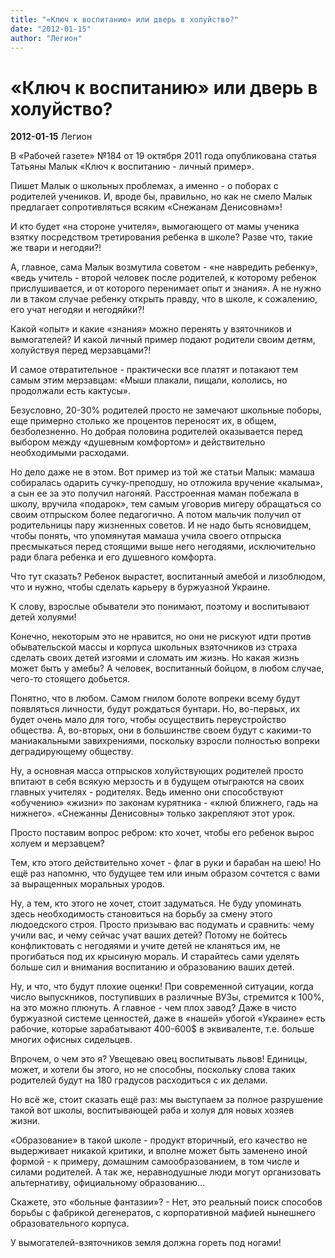 ```yaml
---
title: "«Ключ к воспитанию» или дверь в холуйство?"
date: "2012-01-15"
author: "Легион"
---
```


# «Ключ к воспитанию» или дверь в холуйство?

**2012-01-15** Легион

В «Рабочей газете» №184 от 19 октября 2011 года опубликована статья Татьяны Малык «Ключ к воспитанию - личный пример».

Пишет Малык о школьных проблемах, а именно - о поборах с родителей учеников. И, вроде бы, правильно, но как не смело Малык предлагает сопротивляться всяким «Снежанам Денисовнам»!

И кто будет «на стороне учителя», вымогающего от мамы ученика взятку посредством третирования ребенка в школе? Разве что, такие же твари и негодяи?!

А, главное, сама Малык возмутила советом - «не навредить ребенку», «ведь учитель - второй человек после родителей, к которому ребенок прислушивается, и от которого перенимает опыт и знания». А не нужно ли в таком случае ребенку открыть правду, что в школе, к сожалению, его учат негодяи и негодяйки?!

Какой «опыт» и какие «знания» можно перенять у взяточников и вымогателей? И какой личный пример подают родители своим детям, холуйствуя перед мерзавцами?!

И самое отвратительное - практически все платят и потакают тем самым этим мерзавцам: «Мыши плакали, пищали, кололись, но продолжали есть кактусы».

Безусловно, 20-30% родителей просто не замечают школьные поборы, еще примерно столько же процентов переносят их, в общем, безболезненно. Но добрая половина родителей оказывается перед выбором между «душевным комфортом» и действительно необходимыми расходами.

Но дело даже не в этом. Вот пример из той же статьи Малык: мамаша собиралась одарить сучку-преподшу, но отложила вручение «калыма», а сын ее за это получил нагоняй. Расстроенная маман побежала в школу, вручила «подарок», тем самым уговорив мигеру обращаться со своим отпрыском более педагогично. А потом мальчик получил от родительницы пару жизненных советов. И не надо быть ясновидцем, чтобы понять, что упомянутая мамаша учила своего отпрыска пресмыкаться перед стоящими выше него негодяями, исключительно ради блага ребенка и его душевного комфорта.

Что тут сказать? Ребенок вырастет, воспитанный амебой и лизоблюдом, что и нужно, чтобы сделать карьеру в буржуазной Украине.

К слову, взрослые обыватели это понимают, поэтому и воспитывают детей холуями!

Конечно, некоторым это не нравится, но они не рискуют идти против обывательской массы и корпуса школьных взяточников из страха сделать своих детей изгоями и сломать им жизнь. Но какая жизнь может быть у амебы? А человек, воспитанный бойцом, в любом случае, чего-то стоящего добьется.

Понятно, что в любом. Самом гнилом болоте вопреки всему будут появляться личности, будут рождаться бунтари. Но, во-первых, их будет очень мало для того, чтобы осуществить переустройство общества. А, во-вторых, они в большинстве своем будут с какими-то маниакальными завихрениями, поскольку взросли полностью вопреки деградирующему обществу.

Ну, а основная масса отпрысков холуйствующих родителей просто впитают в себя всякую мерзость и в будущем отыграются на своих главных учителях - родителях. Ведь именно они способствуют «обучению» «жизни» по законам курятника - «клюй ближнего, гадь на нижнего». «Снежанны Денисовны» только закрепляют этот урок.

Просто поставим вопрос ребром: кто хочет, чтобы его ребенок вырос холуем и мерзавцем?

Тем, кто этого действительно хочет - флаг в руки и барабан на шею! Но ещё раз напомню, что будущее тем или иным образом сочтется с вами за выращенных моральных уродов.

Ну, а тем, кто этого не хочет, стоит задуматься. Не буду упоминать здесь необходимость становиться на борьбу за смену этого людоедского строя. Просто призываю вас подумать и сравнить: чему учили вас, и чему сейчас учат ваших детей? Потому не бойтесь конфликтовать с негодяями и учите детей не кланяться им, не прогибаться под их крысиную мораль. И старайтесь сами уделять больше сил и внимания воспитанию и образованию ваших детей.

Ну, и что, что будут плохие оценки! При современной ситуации, когда число выпускников, поступивших в различные ВУЗы, стремится к 100%, на это можно плюнуть. А главное - чем плох завод? Даже в чисто буржуазной системе ценностей, даже в «нашей» убогой «Украине» есть рабочие, которые зарабатывают 400-600$ в эквиваленте, т.е. больше многих офисных сидельцев.

Впрочем, о чем это я? Увещеваю овец воспитывать львов! Единицы, может, и хотели бы этого, но не способны, поскольку слова таких родителей будут на 180 градусов расходиться с их делами.

Но всё же, стоит сказать ещё раз: мы выступаем за полное разрушение такой вот школы, воспитывающей раба и холуя для новых хозяев жизни.

«Образование» в такой школе - продукт вторичный, его качество не выдерживает никакой критики, и вполне может быть заменено иной формой - к примеру, домашним самообразованием, в том числе и силами родителей. А так же, неравнодушные люди могут организовать альтернативу, официальному образованию...

Скажете, это «больные фантазии»? - Нет, это реальный поиск способов борьбы с фабрикой дегенератов, с корпоративной мафией нынешнего образовательного корпуса.

У вымогателей-взяточников земля должна гореть под ногами!